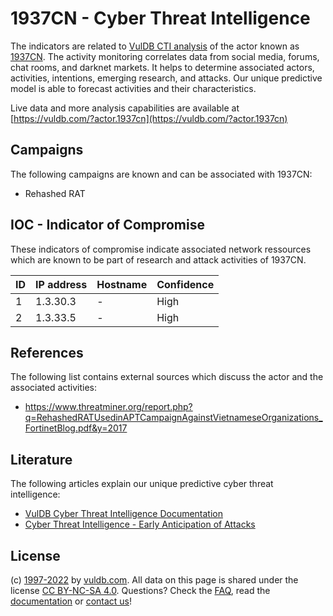 # 1937CN - Cyber Threat Intelligence

The indicators are related to [VulDB CTI analysis](https://vuldb.com/?kb.cti) of the actor known as [1937CN](https://vuldb.com/?actor.1937cn). The activity monitoring correlates data from social media, forums, chat rooms, and darknet markets. It helps to determine associated actors, activities, intentions, emerging research, and attacks. Our unique predictive model is able to forecast activities and their characteristics.

Live data and more analysis capabilities are available at [https://vuldb.com/?actor.1937cn](https://vuldb.com/?actor.1937cn)

## Campaigns

The following campaigns are known and can be associated with 1937CN:

* Rehashed RAT

## IOC - Indicator of Compromise

These indicators of compromise indicate associated network ressources which are known to be part of research and attack activities of 1937CN.

ID | IP address | Hostname | Confidence
-- | ---------- | -------- | ----------
1 | 1.3.30.3 | - | High
2 | 1.3.33.5 | - | High

## References

The following list contains external sources which discuss the actor and the associated activities:

* https://www.threatminer.org/report.php?q=RehashedRATUsedinAPTCampaignAgainstVietnameseOrganizations_FortinetBlog.pdf&y=2017

## Literature

The following articles explain our unique predictive cyber threat intelligence:

* [VulDB Cyber Threat Intelligence Documentation](https://vuldb.com/?kb.cti)
* [Cyber Threat Intelligence - Early Anticipation of Attacks](https://www.scip.ch/en/?labs.20201022)

## License

(c) [1997-2022](https://vuldb.com/?kb.changelog) by [vuldb.com](https://vuldb.com/?kb.about). All data on this page is shared under the license [CC BY-NC-SA 4.0](https://creativecommons.org/licenses/by-nc-sa/4.0/). Questions? Check the [FAQ](https://vuldb.com/?kb.faq), read the [documentation](https://vuldb.com/?kb) or [contact us](https://vuldb.com/?contact)!
